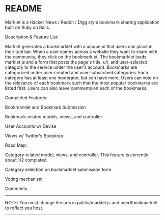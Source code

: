 # README

Marklet is a Hacker News / Reddit / Digg style bookmark sharing application built on Ruby on Rails. 

Description & Feature List: 

Marklet generates a bookmarklet with a unique id that users can place in their tool bar. When a user comes across a website they want to share with the community, they click on the bookmarklet. The bookmarklet loads marklet.js and a form that posts the page's title, url, and user-selected category to the service under the user's account. Bookmarks are categorized under user-created and user-subscribed categories. Each category has at least one moderator, but can have more. Users can vote on the relevance of each bookmark such that the most popular bookmarks are listed first. Users can also leave comments on each of the bookmarks. 

Completed Features: 

Bookmarklet and Bookmark Submission

Bookmark-related models, views, and controller

User Accounts w/ Devise

Views w/ Twitter's Bootstrap

Road Map: 

Category-related model, views, and controller. This feature is currently about 1/2 completed. 

Category selection on bookmarklet submission form

Voting mechanism

Comments 


************************************************

NOTE: You must change the urls in public/marklet.js and user#bookmarklet to reflect you host. 

************************************************
